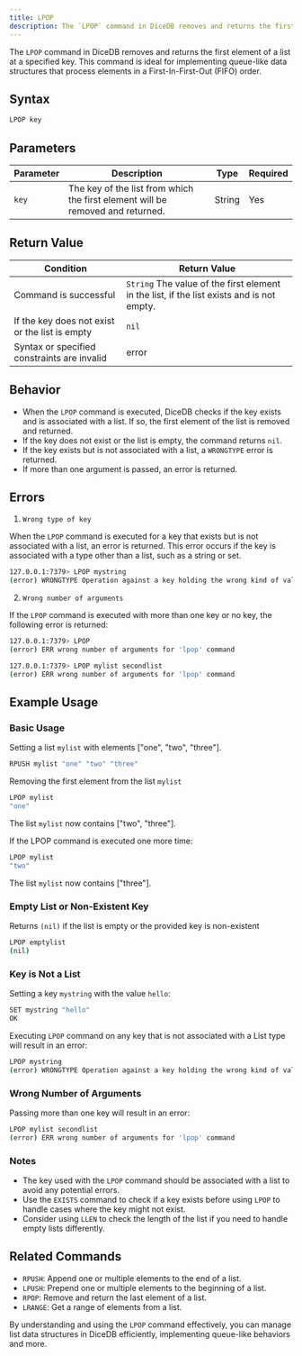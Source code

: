 ```yaml
---
title: LPOP
description: The `LPOP` command in DiceDB removes and returns the first element of a list at a specified key. This command is ideal for implementing queue-like data structures that process elements in a First-In-First-Out (FIFO) order.
---
```


The `LPOP` command in DiceDB removes and returns the first element of a list at a specified key. This command is ideal for implementing queue-like data structures that process elements in a First-In-First-Out (FIFO) order.

## Syntax

```bash
LPOP key
```

## Parameters

| Parameter | Description                                                                    | Type   | Required |
| --------- | ------------------------------------------------------------------------------ | ------ | -------- |
| `key`     | The key of the list from which the first element will be removed and returned. | String | Yes      |

## Return Value

| Condition                                      | Return Value                                                                              |
| ---------------------------------------------- | ----------------------------------------------------------------------------------------- |
| Command is successful                          | `String` The value of the first element in the list, if the list exists and is not empty. |
| If the key does not exist or the list is empty | `nil`                                                                                     |
| Syntax or specified constraints are invalid    | error                                                                                     |

## Behavior

- When the `LPOP` command is executed, DiceDB checks if the key exists and is associated with a list. If so, the first element of the list is removed and returned.
- If the key does not exist or the list is empty, the command returns `nil`.
- If the key exists but is not associated with a list, a `WRONGTYPE` error is returned.
- If more than one argument is passed, an error is returned.

## Errors

1. `Wrong type of key`

When the `LPOP` command is executed for a key that exists but is not associated with a list, an error is returned. This error occurs if the key is associated with a type other than a list, such as a string or set.

```bash
127.0.0.1:7379> LPOP mystring
(error) WRONGTYPE Operation against a key holding the wrong kind of value
```

2. `Wrong number of arguments`

If the `LPOP` command is executed with more than one key or no key, the following error is returned:

```bash
127.0.0.1:7379> LPOP
(error) ERR wrong number of arguments for 'lpop' command
```

```bash
127.0.0.1:7379> LPOP mylist secondlist
(error) ERR wrong number of arguments for 'lpop' command
```

## Example Usage

### Basic Usage

Setting a list `mylist` with elements \["one", "two", "three"\].

```bash
RPUSH mylist "one" "two" "three"
```

Removing the first element from the list `mylist`

```bash
LPOP mylist
"one"
```

The list `mylist` now contains \["two", "three"\].

If the LPOP command is executed one more time:

```bash
LPOP mylist
"two"
```

The list `mylist` now contains \["three"\].

### Empty List or Non-Existent Key

Returns `(nil)` if the list is empty or the provided key is non-existent

```bash
LPOP emptylist
(nil)
```

### Key is Not a List

Setting a key `mystring` with the value `hello`:

```bash
SET mystring "hello"
OK
```

Executing `LPOP` command on any key that is not associated with a List type will result in an error:

```bash
LPOP mystring
(error) WRONGTYPE Operation against a key holding the wrong kind of value
```

### Wrong Number of Arguments

Passing more than one key will result in an error:

```bash
LPOP mylist secondlist
(error) ERR wrong number of arguments for 'lpop' command
```

### Notes

- The key used with the `LPOP` command should be associated with a list to avoid any potential errors.
- Use the `EXISTS` command to check if a key exists before using `LPOP` to handle cases where the key might not exist.
- Consider using `LLEN` to check the length of the list if you need to handle empty lists differently.

## Related Commands

- `RPUSH`: Append one or multiple elements to the end of a list.
- `LPUSH`: Prepend one or multiple elements to the beginning of a list.
- `RPOP`: Remove and return the last element of a list.
- `LRANGE`: Get a range of elements from a list.

By understanding and using the `LPOP` command effectively, you can manage list data structures in DiceDB efficiently, implementing queue-like behaviors and more.

